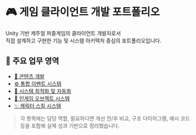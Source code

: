 # 🎮 게임 클라이언트 개발 포트폴리오

Unity 기반 캐주얼 퍼즐게임의 클라이언트 개발자로서  
직접 설계하고 구현한 기능 및 시스템 아키텍처 중심의 포트폴리오입니다.

## 📌 주요 업무 영역
- [🧩 콘텐츠 개발](./content-development.md)
- [⚙ 통합 이벤트 시스템](./event-system.md)
- [🚀 시스템 최적화 및 자동화](./optimization.md)
- [🔧 인게임 오브젝트 시스템](./ingame-objects.md)
- [✨ 캐릭터 스킬 시스템](./character-skills.md)
  
> 각 항목에는 담당 역할, 필요하다면 개선 전/후 비교, 구조 다이어그램, 예시 코드 등을 포함해 실제 성과 기반으로 정리했습니다.

